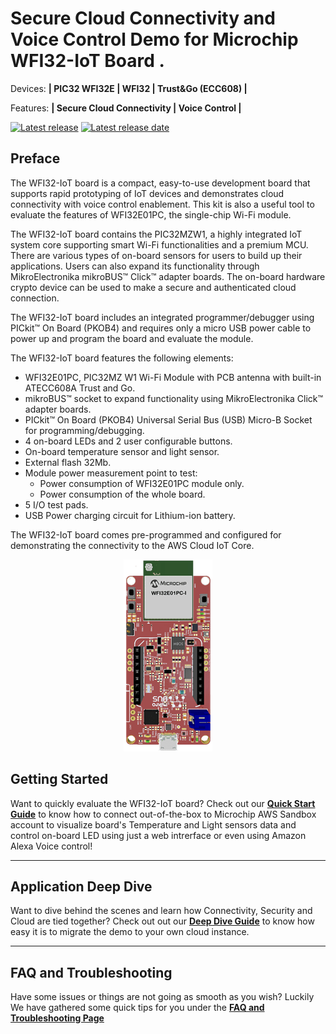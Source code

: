# Secure Cloud Connectivity and Voice Control Demo for Microchip WFI32-IoT Board .

Devices: **| PIC32 WFI32E | WFI32 | Trust\&Go (ECC608) |**

Features: **| Secure Cloud Connectivity | Voice Control |**

[![Latest release](https://img.shields.io/github/v/release/MicrochipTech/PIC32MZW1_Curiosity_OOB?include_prereleases&sort=semver&style=for-the-badge)](https://github.com/MicrochipTech/PIC32MZW1_Curiosity_OOB/releases/latest)
[![Latest release date](https://img.shields.io/github/release-date/MicrochipTech/PIC32MZW1_Curiosity_OOB?style=for-the-badge)](https://github.com/MicrochipTech/PIC32MZW1_Curiosity_OOB/releases/latest)
 

## Preface
The WFI32-IoT board is a compact, easy-to-use development board that supports rapid prototyping of IoT devices and demonstrates cloud connectivity with voice control enablement. This kit is also a useful tool to evaluate the features of WFI32E01PC, the single-chip Wi-Fi module.

The WFI32-IoT board contains the PIC32MZW1, a highly integrated IoT system core supporting smart Wi-Fi functionalities and a premium MCU. There are various types of on-board sensors for users to build up their applications. Users can also expand its functionality through MikroElectronika mikroBUS™ Click™ adapter boards. The on-board hardware crypto device can be used to make a secure and authenticated cloud connection.

The WFI32-IoT board includes an integrated programmer/debugger using PICkit™ On Board (PKOB4) and requires only a micro USB power cable to power up and program the board and evaluate the module.

The WFI32-IoT board features the following elements:
* WFI32E01PC, PIC32MZ W1 Wi-Fi Module with PCB antenna with built-in ATECC608A Trust and Go. 
* mikroBUS™ socket to expand functionality using MikroElectronika Click™ adapter boards.
* PICkit™ On Board (PKOB4) Universal Serial Bus (USB) Micro-B Socket for programming/debugging.
* 4 on-board LEDs and 2 user configurable buttons.
* On-board temperature sensor and light sensor.
* External flash 32Mb.
* Module power measurement point to test:
	* Power consumption of WFI32E01PC module only.
	* Power consumption of the whole board.
* 5 I/O test pads.
* USB Power charging circuit for Lithium-ion battery.

The WFI32-IoT board comes pre-programmed and configured for demonstrating the connectivity to the AWS Cloud IoT Core.

<p align="center">
<img src="resources/media/figure_preface_1.png"/>
</p>
 
## Getting Started

Want to quickly evaluate the WFI32-IoT board? Check out our **[Quick Start Guide](https://github.com/amrabdelmoghny/WFI32-IoT/blob/main/GettingStarted.md)** to know how to connect out-of-the-box to Microchip AWS Sandbox account to visualize board's Temperature and Light sensors data and control on-board LED using just a web intrerface or even using Amazon Alexa Voice control!

---

## Application Deep Dive

Want to dive behind the scenes and learn how Connectivity, Security and Cloud are tied together? Check out out our **[Deep Dive Guide](https://github.com/amrabdelmoghny/WFI32-IoT/blob/main/HowItWorks.md)** to know how easy it is to migrate the demo to your own cloud instance.

---

## FAQ and Troubleshooting

Have some issues or things are not going as smooth as you wish? Luckily We have gathered some quick tips for you under the **[FAQ and Troubleshooting Page](https://github.com/amrabdelmoghny/WFI32-IoT/blob/main/FAQ.md)**
